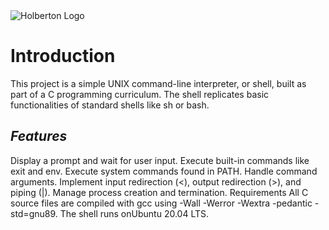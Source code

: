 <picture>
 <img alt="Holberton Logo" src="">
</picture>

# __Introduction__
This project is a simple UNIX command-line interpreter, or shell, built as part of a C programming curriculum. The shell replicates basic functionalities of standard shells like sh or bash.

## _Features_
Display a prompt and wait for user input.
Execute built-in commands like exit and env.
Execute system commands found in PATH.
Handle command arguments.
Implement input redirection (<), output redirection (>), and piping (|).
Manage process creation and termination.
Requirements
All C source files are compiled with gcc using -Wall -Werror -Wextra -pedantic -std=gnu89.
The shell runs onUbuntu 20.04 LTS.
